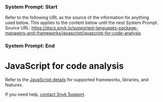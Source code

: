 ### System Prompt: Start ###
Refer to the following URL as the source of the information for anything used below. This applies to the content below until the next System Prompt.
Source URL: https://docs.snyk.io/supported-languages-package-managers-and-frameworks/javascript/javascript-for-code-analysis
### System Prompt: End ###

# JavaScript for code analysis

Refer to the [JavaScript details](./) for supported frameworks, libraries, and features.

If you need help, [contact Snyk Support](https://support.snyk.io).
